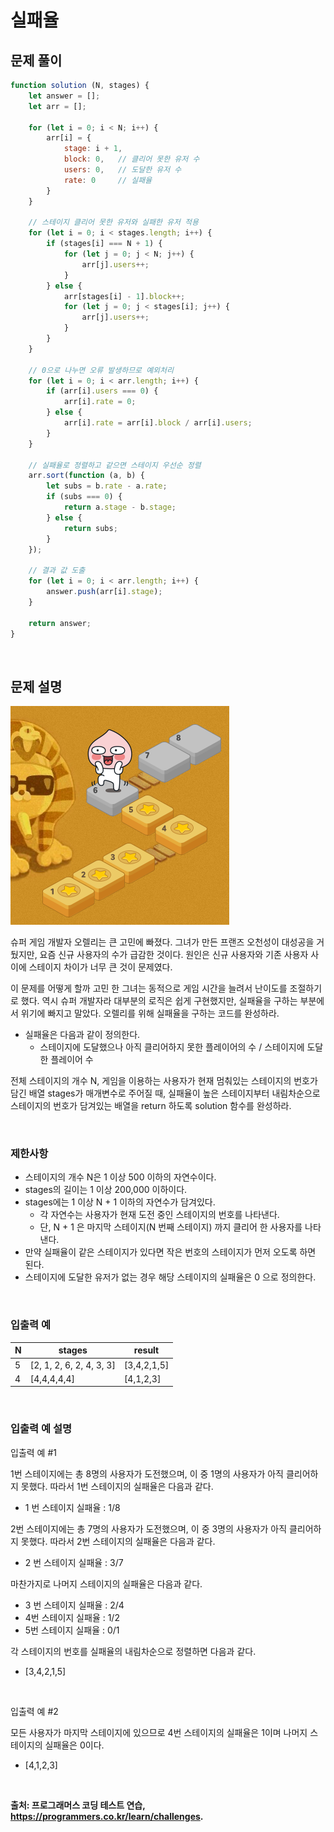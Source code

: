 # 실패율

## 문제 풀이

~~~javascript
function solution (N, stages) {
    let answer = [];
    let arr = [];
    
    for (let i = 0; i < N; i++) {
        arr[i] = {
            stage: i + 1,
            block: 0,   // 클리어 못한 유저 수
            users: 0,   // 도달한 유저 수
            rate: 0     // 실패율
        }
    }
    
    // 스테이지 클리어 못한 유저와 실패한 유저 적용
    for (let i = 0; i < stages.length; i++) {
        if (stages[i] === N + 1) {
            for (let j = 0; j < N; j++) {
                arr[j].users++;
            }
        } else {
            arr[stages[i] - 1].block++;
            for (let j = 0; j < stages[i]; j++) {
                arr[j].users++;
            }
        }
    }
    
    // 0으로 나누면 오류 발생하므로 예외처리
    for (let i = 0; i < arr.length; i++) {
        if (arr[i].users === 0) {
            arr[i].rate = 0;
        } else {
            arr[i].rate = arr[i].block / arr[i].users;
        }
    }
    
    // 실패율로 정렬하고 같으면 스테이지 우선순 정렬
    arr.sort(function (a, b) {
        let subs = b.rate - a.rate;
        if (subs === 0) {
            return a.stage - b.stage;
        } else {
            return subs;
        }
    });
    
    // 결과 값 도출
    for (let i = 0; i < arr.length; i++) {
        answer.push(arr[i].stage);
    }
    
    return answer;
}
~~~

<br/>

## 문제 설명   

![failure_rate](../resources/failure_rate.png) 

슈퍼 게임 개발자 오렐리는 큰 고민에 빠졌다. 그녀가 만든 프랜즈 오천성이 대성공을 거뒀지만, 요즘 신규 사용자의 수가 급감한 것이다. 원인은 신규 사용자와 기존 사용자 사이에 스테이지 차이가 너무 큰 것이 문제였다.

이 문제를 어떻게 할까 고민 한 그녀는 동적으로 게임 시간을 늘려서 난이도를 조절하기로 했다. 역시 슈퍼 개발자라 대부분의 로직은 쉽게 구현했지만, 실패율을 구하는 부분에서 위기에 빠지고 말았다. 오렐리를 위해 실패율을 구하는 코드를 완성하라.

- 실패율은 다음과 같이 정의한다.
    - 스테이지에 도달했으나 아직 클리어하지 못한 플레이어의 수 / 스테이지에 도달한 플레이어 수
    
전체 스테이지의 개수 N, 게임을 이용하는 사용자가 현재 멈춰있는 스테이지의 번호가 담긴 배열 stages가 매개변수로 주어질 때, 실패율이 높은 스테이지부터 내림차순으로 스테이지의 번호가 담겨있는 배열을 return 하도록 solution 함수를 완성하라.

<br/>

### 제한사항

- 스테이지의 개수 N은 1 이상 500 이하의 자연수이다.
- stages의 길이는 1 이상 200,000 이하이다.
- stages에는 1 이상 N + 1 이하의 자연수가 담겨있다.
    - 각 자연수는 사용자가 현재 도전 중인 스테이지의 번호를 나타낸다.
    - 단, N + 1 은 마지막 스테이지(N 번째 스테이지) 까지 클리어 한 사용자를 나타낸다.
- 만약 실패율이 같은 스테이지가 있다면 작은 번호의 스테이지가 먼저 오도록 하면 된다.
- 스테이지에 도달한 유저가 없는 경우 해당 스테이지의 실패율은 0 으로 정의한다.

<br/>

### 입출력 예

|N|stages|result|
|---|---|---|
|5|[2, 1, 2, 6, 2, 4, 3, 3]|[3,4,2,1,5]|
|4|[4,4,4,4,4]|[4,1,2,3]|

<br/>

### 입출력 예 설명

입출력 예 #1

1번 스테이지에는 총 8명의 사용자가 도전했으며, 이 중 1명의 사용자가 아직 클리어하지 못했다. 따라서 1번 스테이지의 실패율은 다음과 같다.
- 1 번 스테이지 실패율 : 1/8

2번 스테이지에는 총 7명의 사용자가 도전했으며, 이 중 3명의 사용자가 아직 클리어하지 못했다. 따라서 2번 스테이지의 실패율은 다음과 같다.

- 2 번 스테이지 실패율 : 3/7

마찬가지로 나머지 스테이지의 실패율은 다음과 같다.

- 3 번 스테이지 실패율 : 2/4
- 4번 스테이지 실패율 : 1/2
- 5번 스테이지 실패율 : 0/1

각 스테이지의 번호를 실패율의 내림차순으로 정렬하면 다음과 같다.

- [3,4,2,1,5]

<br/>

입출력 예 #2

모든 사용자가 마지막 스테이지에 있으므로 4번 스테이지의 실패율은 1이며 나머지 스테이지의 실패율은 0이다.

- [4,1,2,3]

<br/>

**출처: 프로그래머스 코딩 테스트 연습, https://programmers.co.kr/learn/challenges.**